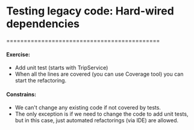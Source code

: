 # Testing legacy code: Hard-wired dependencies
============================================

#### Exercise: 
* Add unit test (starts with TripService)
* When all the lines are covered (you can use Coverage tool) you can start the refactoring.
#### Constrains:
* We can't change any existing code if not covered by tests. 
* The only exception is if we need to change the code to add unit tests, but in this case, just automated refactorings (via IDE) are allowed.

